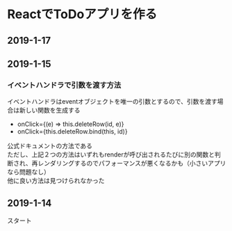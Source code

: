 # ReactでToDoアプリを作る

## 2019-1-17

## 2019-1-15
### イベントハンドラで引数を渡す方法
イベントハンドラはeventオブジェクトを唯一の引数とするので、引数を渡す場合は新しい関数を生成する
- onClick={(e) => this.deleteRow(id, e)}
- onClick={this.deleteRow.bind(this, id)}

公式ドキュメントの方法である  
ただし、上記２つの方法はいずれもrenderが呼び出されるたびに別の関数と判断され、再レンダリングするのでパフォーマンスが悪くなるかも（小さいアプリなら問題なし）  
他に良い方法は見つけられなかった

## 2019-1-14
スタート